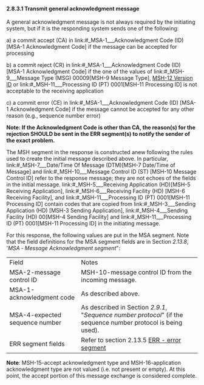 #### 2.8.3.1 Transmit general acknowledgment message

A general acknowledgment message is not always required by the initiating system, but if it is the responding system sends one of the following:

a) a commit accept (CA) in link:#_MSA-1___Acknowledgment Code  (ID)  [MSA-1 Acknowledgment Code] if the message can be accepted for processing

b) a commit reject (CR) in link:#_MSA-1___Acknowledgment Code  (ID)  [MSA-1 Acknowledgment Code] if the one of the values of link:#_MSH-9___Message Type  (MSG)   00009[MSH-9 Message Type], [MSH-12 Version ID](#msh-12-version-id-vid-00012) or link:#_MSH-11___Processing ID  (PT)   0001[MSH-11 Processing ID] is not acceptable to the receiving application

c) a commit error (CE) in link:#_MSA-1___Acknowledgment Code  (ID)  [MSA-1 Acknowledgment Code] if the message cannot be accepted for any other reason (e.g., sequence number error)

**Note: If the Acknowledgment Code is other than CA, the reason(s) for the rejection SHOULD be sent in the ERR segment(s) to notify the sender of the exact problem.**

The MSH segment in the response is constructed anew following the rules used to create the initial message described above. In particular, link:#_MSH-7___Date/Time Of Message  (DTM)[MSH-7 Date/Time of Message] and link:#_MSH-10___Message Control ID  (ST)  [MSH-10 Message Control ID] refer to the response message; they are not echoes of the fields in the initial message. link:#_MSH-5___Receiving Application  (HD)[MSH-5 Receiving Application], link:#_MSH-6___Receiving Facility  (HD)   [MSH-6 Receiving Facility], and link:#_MSH-11___Processing ID  (PT)   0001[MSH-11 Processing ID] contain codes that are copied from link:#_MSH-3___Sending Application  (HD)  [MSH-3 Sending Application], link:#_MSH-4___Sending Facility  (HD)   00[MSH-4 Sending Facility] and link:#_MSH-11___Processing ID  (PT)   0001[MSH-11 Processing ID] in the initiating message.

For this response, the following values are put in the MSA segment. Note that the field definitions for the MSA segment fields are in Section _2.13.8_, '_MSA ‑ Message Acknowledgment segment_":

|     |     |
| --- | --- |
| Field | Notes |
| MSA-2-message control ID | MSH-10-message control ID from the incoming message. |
| MSA-1-acknowledgment code | As described above. |
| MSA-4-expected sequence number | As described in Section _2.9.1_, "_Sequence number protocol_" (if the sequence number protocol is being used). |
| ERR segment fields | Refer to section 2.13.5 [ERR - error segment](#err-error-segment) |

**Note**: MSH-15-accept acknowledgment type and MSH-16-application acknowledgment type are not valued (i.e. not present or empty). At this point, the accept portion of this message exchange is considered complete.
